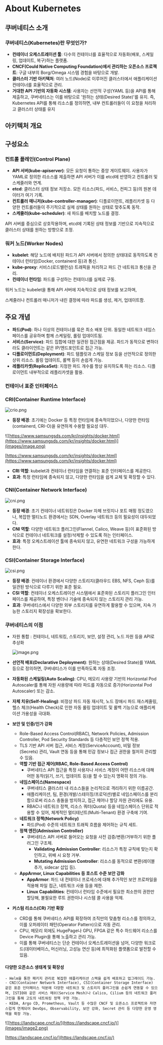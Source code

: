 # About Kubernetes

## 쿠버네티스 소개

### 쿠버네티스(Kubernetes)란 무엇인가?

- **컨테이너 오케스트레이션 툴**: 다수의 컨테이너를 효율적으로 자동화(배포, 스케일링, 업데이트, 복구)하는 플랫폼.
- **CNCF(Could Native Computing Foundation)에서 관리하는 오픈소스 프로젝트**: 구글 내부의 Borg/Omega 시스템 경험을 바탕으로 개발.
- **클러스터 기반 아키텍처**: 여러 노드(Node)로 이루어진 클러스터에서 애플리케이션 컨테이너를 효율적으로 관리.
- **거대한 API 기반의 자동화 시스템**: 사용자는 선언적 구성(YAML 등)을 API를 통해 제출하고, 쿠버네티스는 이를 바탕으로 '원하는 상태(Desired State)'를 유지. 즉, Kubernetes API를 통해 리소스를 정의하면, 내부 컨트롤러들이 이 요청을 처리하고 클러스터 상태를 유지

## 아키텍처 개요

## 구성요소

### 컨트롤 플레인(Control Plane)

- **API 서버(kube-apiserver)**: 모든 요청이 통하는 중앙 게이트웨이. 사용자가 YAML로 정의한 리소스를 제출하면 API 서버가 이를 etcd에 반영하고 컨트롤러 및 스케줄러와 연계.
- **etcd**: 클러스터 상태 정보 저장소. 모든 리소스(파드, 서비스, 컨피그 등)의 원본 데이터가 여기 기록.
- **컨트롤러 매니저(kube-controller-manager)**: 디플로이먼트, 레플리카셋 등 다양한 컨트롤러들이 주기적으로 실제 상태를 원하는 상태로 맞추도록 동작.
- **스케줄러(kube-scheduler)**: 새 파드를 배치할 노드를 결정.

API 서버를 중심으로 상호작용하며, etcd에 기록된 상태 정보를 기반으로 지속적으로 클러스터 상태를 원하는 방향으로 조정.

### 워커 노드(Worker Nodes)

- **kubelet**: 해당 노드에 배치된 파드가 API 서버에서 정의한 상태대로 동작하도록 컨테이너 런타임(Docker, containerd 등)과 통신.
- **kube-proxy**: 서비스(로드밸런싱) 트래픽을 처리하고 파드 간 네트워크 통신을 관리.
- **컨테이너 런타임**: 파드를 구성하는 컨테이너를 실제로 구동.

워커 노드는 kubelet을 통해 API 서버에 지속적으로 상태 정보를 보고하며, 

스케줄러나 컨트롤러 매니저가 내린 결정에 따라 파드를 생성, 제거, 업데이트함.

## 주요 개념

- **파드(Pod)**: 하나 이상의 컨테이너를 묶은 최소 배포 단위. 동일한 네트워크 네임스페이스를 공유하며 함께 스케일링, 롤링 업데이트됨.
- **서비스(Service)**: 파드 집합에 대한 일관된 접근점을 제공. 파드가 동적으로 변하더라도 클라이언트는 같은 IP/엔드포인트로 접근 가능.
- **디플로이먼트(Deployment)**: 파드 템플릿과 스케일 정보 등을 선언적으로 정의한 상위 리소스. 롤링 업데이트, 롤백 등이 손쉽게 가능.
- **레플리카셋(ReplicaSet)**: 지정한 파드 개수를 항상 유지하도록 하는 리소스. 디플로이먼트 내부적으로 레플리카셋을 활용.

### 컨테이너 표준 인터페이스

### CRI(Container Runtime Interface)

![crio.png](images/crio.png)

- **등장 배경**: 초기에는 Docker 등 특정 런타임에 종속적이었으나, 다양한 런타임(containerd, CRI-O)을 유연하게 수용할 필요성 대두.

![[https://www.samsungsds.com/kr/insights/docker.html](https://www.samsungsds.com/kr/insights/docker.html)](images/image.png)

[https://www.samsungsds.com/kr/insights/docker.html](https://www.samsungsds.com/kr/insights/docker.html)

- **CRI 역할**: kubelet과 컨테이너 런타임을 연결하는 표준 인터페이스를 제공한다.
- **효과**: 특정 런타임에 종속되지 않고, 다양한 런타임을 쉽게 교체 및 확장할 수 있다.

### CNI(Container Network Interface)

![cni.png](images/cni.png)

- **등장 배경**: 초기 컨테이너 네트워킹은 Docker 자체 브릿지나 포트 매핑 정도였으나, 복잡한 멀티노드 환경에서는 SDN, Overlay 네트워크 등의 필요성이 대두되었다.
- **CNI 역할**: 다양한 네트워크 플러그인(Flannel, Calico, Weave 등)이 표준화된 방식으로 컨테이너 네트워크를 설정/삭제할 수 있도록 하는 인터페이스.
- **효과**: 특정 오케스트레이션 툴에 종속되지 않고, 유연한 네트워크 구성을 가능하게 한다.

### CSI(Container Storage Interface)

![csi.png](images/csi.png)

- **등장 배경**: 컨테이너 환경에서 다양한 스토리지(클라우드 EBS, NFS, Ceph 등)를 일관된 방식으로 다루기 위한 표준 필요.
- **CSI 역할**: 컨테이너 오케스트레이션 시스템에서 표준화된 스토리지 플러그인 인터페이스를 제공하여, 특정 벤더나 기술에 종속되지 않는 스토리지 관리 가능.
- **효과**: 쿠버네티스에서 다양한 외부 스토리지를 유연하게 활용할 수 있으며, 지속 가능한 스토리지 확장성을 확보한다.

### 쿠버네티스의 이점

- 자원 통합 : 컨테이너, 네트워킹, 스토리지, 보안, 설정 관리, 노드 자원 등을 API로 추상화
    
    ![image.png](images/image1.png)
    
- **선언적 배포(Declarative Deployment)**: 원하는 상태(Desired State)를 YAML 등으로 정의하면, 쿠버네티스가 이를 만족하도록 자동 조정.
- **자동화된 스케일링(Auto Scaling)**: CPU, 메모리 사용량 기반의 Horizontal Pod Autoscaler를 통해 자원 사용량에 따라 파드를 자동으로 증가(Horizontal Pod Autoscaler) 또는 감소.
- **자체 치유(Self-Healing)**: 비정상 파드 자동 재시작, 노드 장애시 파드 재스케줄링, 헬스 체크(Health Check)로 인한 자동 롤링 업데이트 및 롤백 기능으로 애플리케이션 가용성을 극대화.

- **보안 및 인증/인가 강화**
    - Role-Based Access Control(RBAC), Network Policies, Admission Controller, Pod Security Standards 등 다층적인 보안 정책 적용.
    - TLS 기반 API 서버 접근, 서비스 계정(ServiceAccount), 비밀 정보(Secrets) 관리, Vault 연동 등을 통해 민감 정보나 접근 권한을 철저히 관리할 수 있음.
    - **역할 기반 접근 제어(RBAC, Role-Based Access Control)**
        - 쿠버네티스 API 접근을 특정 사용자나 서비스 계정이 어떤 리소스에 대해 어떤 동작(읽기, 쓰기, 업데이트 등)을 할 수 있는지 명확히 정의 가능.
    - **네임스페이스(Namespace)**
        - 쿠버네티스 클러스터 내 리소스들을 논리적으로 격리하기 위한 이름공간.
        - 애플리케이션, 팀, 환경(개발/스테이징/프로덕션)별로 네임스페이스를 분리함으로써 리소스 충돌을 방지하고, 접근 제어나 할당 자원 관리에도 유용.
        - RBAC나 네트워크 정책, 리소스 쿼터(Quota) 등을 네임스페이스 단위로 적용할 수 있어, 체계적인 멀티테넌트(Multi-Tenant) 환경 구축에 기여.
    - **네트워크 정책(Network Policy)**
        - 파드(Pod) 수준의 네트워크 트래픽 흐름을 제어하는 규칙 세트.
    - **정책 엔진(Admission Controller)**
        - 쿠버네티스 API 서버로 들어오는 요청을 사전 검증/변환/거부하기 위한 플러그인 구조체.
            - **Validating Admission Controller**: 리소스가 특정 규칙에 맞는지 확인하고, 위배 시 요청 거부.
            - **Mutating Admission Controller**: 리소스를 동적으로 변환(레이블 추가, sidecar 삽입 등).
    - **AppArmor, Linux Capabilities 등 호스트 수준 보안 강화**
        - **AppArmor**: 파드 내 컨테이너 프로세스에 대해 추가적인 보안 프로파일을 적용해 파일 접근, 네트워크 사용 등을 제한.
        - **Linux Capabilities**: 컨테이너 런타임 수준에서 필요한 최소한의 권한만 할당해, 불필요한 루트 권한이나 시스템 콜 사용을 억제.

- **커스텀 리소스(CR) 기반 확장**
    - CRD를 통해 쿠버네티스 API를 확장하여 조직만의 맞춤형 리소스를 정의하고, 이를 오퍼레이터 패턴(Operator Pattern)으로 자동 관리.
    - CPU, 메모리 외에도 HugePage나 GPU, FPGA 같은 특수 하드웨어 리소스를 Device Plugin을 통해 노출하고 관리 가능.
    - 이를 통해 쿠버네티스는 단순 컨테이너 오케스트레이션을 넘어, 다양한 워크로드(데이터베이스, 머신러닝, 고성능 연산 등)에 최적화된 플랫폼으로 발전할 수 있음.

#### **다양한 오픈소스 생태계 및 확장성**
    - Helm을 통한 패키지 관리로 복잡한 애플리케이션 스택을 쉽게 배포하고 업그레이드 가능.
    - CNI(Container Network Interface), CSI(Container Storage Interface) 같은 표준 인터페이스 덕분에 다양한 네트워크 및 스토리지 플러그인을 손쉽게 연동할 수 있으며, ISTIO와 같은 서비스 메쉬(Service Mesh)나 Calico, Cilium 등의 네트워크 플러그인을 통해 고도의 네트워킹 정책 구현 가능.
    - KEDA, Argo CD, Prometheus, Vault 등 수많은 CNCF 및 오픈소스 프로젝트와 자연스럽게 연계되어 DevOps, Observability, 보안 강화, Secret 관리 등 다양한 운영 영역을 확장 가능.

![[https://landscape.cncf.io/](https://landscape.cncf.io/)](images/image2.png)

[https://landscape.cncf.io/](https://landscape.cncf.io/)